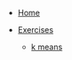 <!-- docs/_sidebar.md -->
* [Home](/README.md)

* [Exercises](/exercises/)

  * [k means](/exercises//kmeans/学习感受.md)
